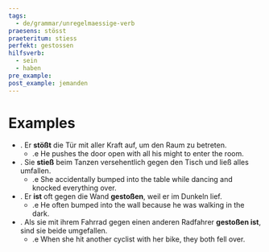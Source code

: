 ```yaml
---
tags:
  - de/grammar/unregelmaessige-verb
praesens: stösst
praeteritum: stiess
perfekt: gestossen
hilfsverb:
  - sein
  - haben
pre_example: 
post_example: jemanden
---
```


# Examples
- . Er **stößt** die Tür mit aller Kraft auf, um den Raum zu betreten.
	- .e He pushes the door open with all his might to enter the room.
- . Sie **stieß** beim Tanzen versehentlich gegen den Tisch und ließ alles umfallen.
	- .e She accidentally bumped into the table while dancing and knocked everything over.
- . Er **ist** oft gegen die Wand **gestoßen**, weil er im Dunkeln lief.
	- .e He often bumped into the wall because he was walking in the dark.
- . Als sie mit ihrem Fahrrad gegen einen anderen Radfahrer **gestoßen ist**, sind sie beide umgefallen.
	- .e When she hit another cyclist with her bike, they both fell over.

